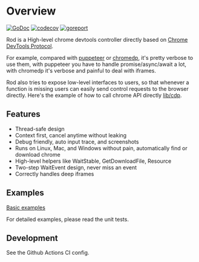 # Overview

[![GoDoc](https://godoc.org/github.com/ysmood/rod?status.svg)](http://godoc.org/github.com/ysmood/rod)
[![codecov](https://codecov.io/gh/ysmood/rod/branch/master/graph/badge.svg)](https://codecov.io/gh/ysmood/rod)
[![goreport](https://goreportcard.com/badge/github.com/ysmood/rod)](https://goreportcard.com/report/github.com/ysmood/rod)

Rod is a High-level chrome devtools controller directly based on [Chrome DevTools Protocol](https://chromedevtools.github.io/devtools-protocol/).

For example, compared with [puppeteer](https://github.com/puppeteer/puppeteer) or [chromedp](https://github.com/chromedp/chromedp),
it's pretty verbose to use them, with puppeteer you have to handle promise/async/await a lot, with chromedp it's verbose and painful to deal with iframes.

Rod also tries to expose low-level interfaces to users, so that whenever a function is missing users can easily send control requests to the browser directly. Here's the example of how to call chrome API directly [lib/cdp](lib/cdp).

## Features

- Thread-safe design
- Context first, cancel anytime without leaking
- Debug friendly, auto input trace, and screenshots
- Runs on Linux, Mac, and Windows without pain, automatically find or download chrome
- High-level helpers like WaitStable, GetDownloadFile, Resource
- Two-step WaitEvent design, never miss an event
- Correctly handles deep iframes

## Examples

[Basic examples](./examples_test.go)

For detailed examples, please read the unit tests.

## Development

See the Github Actions CI config.
